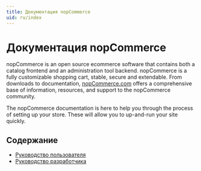```yaml
---
title: Документация nopCommerce
uid: ru/index
---
```


# Документация nopCommerce

nopCommerce is an open source ecommerce software that contains both a catalog frontend and an administration tool backend. nopCommerce is a fully customizable shopping cart, stable, secure and extendable. From downloads to documentation, [nopCommerce.com](https://www.nopCommerce.com) offers a comprehensive base of information, resources, and support to the nopCommerce community.

The nopCommerce documentation is here to help you through the process of setting up your store. These will allow you to up-and-run your site quickly.

## Содержание

* [Руководство пользователя](xref:ru/user-guide/index)
* [Руководство разработчика](xref:ru/developer/index)